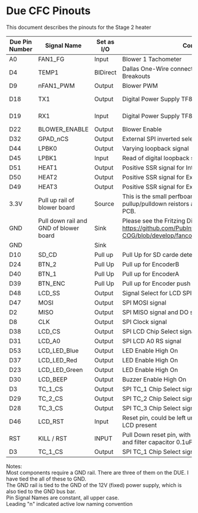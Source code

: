 # Due CFC Pinouts

This document describes the pinouts for the Stage 2 heater


| Due Pin Number  | 	Signal Name  | Set as I/O  | Connection  |  Notes |
|---|---|---|---|---|
| A0 |	FAN1_FG | Input | Blower 1 Tachometer
| D4 |	TEMP1	| BIDirect |	Dallas One-Wire connection to Thermocouple Breakouts |	Daisy chain connection to temprature probes. Address of ??? and conflicts with D4: SD card chip select on Ethernet sheild 
| D9 | nFAN1_PWM | Output | Blower PWM | This output will be inverted
| D18 |	TX1 | Output |	Digital Power Supply TF800 Pin 23 | This is Serial1 TX for (power supply)[https://assets.alliedelec.com/v1560852133/Datasheets/1d230174086e96b6e4801d1c963649f3.pdf]
| D19 | RX1 |Input | Digital Power Supply TF800 Pin 24 | This is Serial1 RX for (power supply) [https://assets.alliedelec.com/v1560852133/Datasheets/1d230174086e96b6e4801d1c963649f3.pdf]
| D22 | BLOWER_ENABLE |Output |	Blower Enable 
| D32 | GPAD_nCS | Output |	 External SPI inverted select (for the GPAD)
| D44 |LPBK0 |Output |	Varying loopback signal
| D45 |LPBK1 |Input |	Read of digital loopback signal
| D51 |HEAT1 |Output |	Positive SSR signal for Internal Heater
| D50 |HEAT2 |Output |	Positive SSR signal for External Heater 1
| D49 |HEAT3 |Output |	Positive SSR signal for External Heater 2
| 3.3V | Pull up rail of blower board| Source | This is the small perfboard I soldered to gether with pullup/pulldown reistors and then glued onto the DB25 PCB.
| GND |	Pull down rail and GND of blower board |Sink|	Please see the Fritzing Diagram of this breakout board: https://github.com/PubInv/NASA-COG/blob/develop/fancontroller/SanyoAceBreakout.fzz
| GND | | Sink | |			Digital Power Supply TF800 Pin 22
| D10 | SD_CD | Pull up |	Pull Up for SD carde detect | D10: W5200 Chip Select conflict
| D24 | BTN_2 | Pull Up |	Pull up for EncoderB
| D40 | BTN_1 | Pull Up |	Pull up for EncoderA
| D39 | BTN_ENC | Pull Up |	Pull up for Encoder push button
| D48 | LCD_SS | Output |	Signal Select for LCD SPI
| D47 | MOSI | Output |	SPI MOSI signal | D11: SPI MOSI Ethernet Shield(conflict needs resolution)
| D2 | MISO | Output |	SPI MISO signal and DO signal | D12: SPI MISO Ethernet Shield (conflict needs resolution)
| D8 | CLK | Output |	SPI Clock signal | D13: SPI SCK Ethernet shield (conflict needs resolution)
| D38 | LCD_CS | Output |	SPI LCD Chip Select signal LCD_EN
| D31 | LCD_A0 | Output |	SPI LCD A0 RS signal 
| D53 | LCD_LED_Blue | Output |	LED Enable High On
| D37 | LCD_LED_Red | Output |	LED Enable High On
| D23 | LCD_LED_Green | Output |	LED Enable High On
| D30 | LCD_BEEP | Output |	Buzzer Enable High On
| D3 | TC_1_CS | Output |	SPI TC_1 Chip Select signal
| D29 | TC_2_CS | Output |	SPI TC_2 Chip Select signal
| D28 | TC_3_CS | Output |	SPI TC_3 Chip Select signal
| D46 | LCD_RST | Input |	Reset pin, could be left unconnected also indicates LCD present
| RST | KILL / RST | INPUT |	Pull Down reset pin, with external 10k pull up resistor and filter capacitor 0.1uF
| D3 | TC_1_CS | Output |	SPI TC_1 Chip Select signal





Notes: 			
Most components require a GND rail. There are three of them on the DUE. I have tied the all of these to GND.			
The GND rail is tied to the GND of the 12V (fixed) power supply, which is also tied to the GND bus bar.			
Pin Signal Names are constant, all upper case. 			
Leading "n" indicated active low naming convention			


